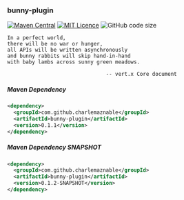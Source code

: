### bunny-plugin

[![Maven Central](https://maven-badges.herokuapp.com/maven-central/com.github.charlemaznable/bunny-plugin/badge.svg)](https://maven-badges.herokuapp.com/maven-central/com.github.charlemaznable/bunny-plugin/)
[![MIT Licence](https://badges.frapsoft.com/os/mit/mit.svg?v=103)](https://opensource.org/licenses/mit-license.php)
![GitHub code size](https://img.shields.io/github/languages/code-size/CharLemAznable/bunny-plugin)

```
In a perfect world,
there will be no war or hunger,
all APIs will be written asynchronously
and bunny rabbits will skip hand-in-hand
with baby lambs across sunny green meadows.

                                -- vert.x Core document
```

##### Maven Dependency

```xml
<dependency>
  <groupId>com.github.charlemaznable</groupId>
  <artifactId>bunny-plugin</artifactId>
  <version>0.1.1</version>
</dependency>
```

##### Maven Dependency SNAPSHOT

```xml
<dependency>
  <groupId>com.github.charlemaznable</groupId>
  <artifactId>bunny-plugin</artifactId>
  <version>0.1.2-SNAPSHOT</version>
</dependency>
```